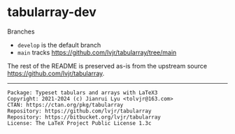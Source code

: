 # tabularray-dev

Branches
- `develop` is the default branch
- `main` tracks https://github.com/lvjr/tabularray/tree/main

The rest of the README is preserved as-is from the upstream source https://github.com/lvjr/tabularray.

------

```
Package: Typeset tabulars and arrays with LaTeX3
Copyright: 2021-2024 (c) Jianrui Lyu <tolvjr@163.com>
CTAN: https://ctan.org/pkg/tabularray
Repository: https://github.com/lvjr/tabularray
Repository: https://bitbucket.org/lvjr/tabularray
License: The LaTeX Project Public License 1.3c
```